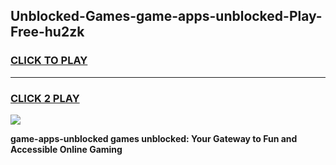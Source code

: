 
## Unblocked-Games-game-apps-unblocked-Play-Free-hu2zk
<h3>
<a href="https://premium76.site?title=game-apps-unblocked&ref=10A">CLICK TO PLAY</a></h3>
<hr>

<h3>
<a href="https://premium76.site?title=game-apps-unblocked&ref=10A">CLICK 2 PLAY</a>
  
</h3>

<a href="https://premium76.site?title=game-apps-unblocked&ref=10A"><img src="https://clearcache.store/games.png"></a>


**game-apps-unblocked games unblocked: Your Gateway to Fun and Accessible Online Gaming**
